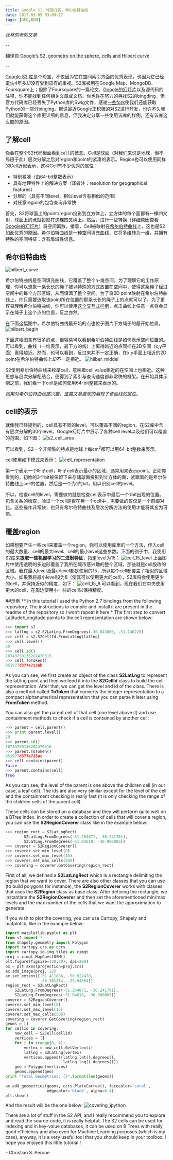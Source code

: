 ```yaml
---
title: Google S2，球面几何，希尔伯特曲线
date: 2017-03-05 03:09:17
tags: [GEO,翻译]
---
```


*迁移的老的文章*

--

翻译自 [Google’s S2, geometry on the sphere, cells and Hilbert curve](http://blog.christianperone.com/2015/08/googles-s2-geometry-on-the-sphere-cells-and-hilbert-curve/)


--


[Google S2 库](https://code.google.com/archive/p/s2-geometry-library/)是个珍宝，不仅因为它在空间索引方面的优秀表现，也因为它已经诞生4年多却没有受到应有的重视。S2库被用在Google Map、MongoDB、Foursquare上；但除了Foursquare的一篇论文、[Google的幻灯片](https://docs.google.com/presentation/d/1Hl4KapfAENAOf4gv-pSngKwvS_jwNVHRPZTTDzXXn6Q/view#slide=id.i0)以及源代码的注释，你不能找到任何相关文章或文档。你也许在努力的寻找S2的bingding，但官方代码库已经丢失了Python库的Swig文件，感谢[一些fork](https://github.com/micolous/s2-geometry-library)使我们还能获取Python的一部分binging。据说最近Google正积极的对S2进行开发，也许不久我们就能获得这个库更详细的信息，但我决定分享一些使用该库的样例，还有该库这么酷的原因。


## 了解cell
你会在整个S2代码里面看到`cell`的概念。Cell是球面（对我们来说是地球，但不局限于此）层次分解之后对region和point的紧凑的表示。Region也可以使用同样的Cell近似表示，这种Cell有不少优秀的属性：


* 特别紧凑（由64-bit整数表示）
* 具有地理特性上的解决方案（译者注：resolution for geographical features）
* 分层的（具有不同level，相似level含有相似的范围）
* 对任意region的包含查询非常快


首先，S2将球面上的point/region投影到立方体上，立方体的每个面都有一棵四叉树，球面上的点就投影在这棵四叉树上。然后，进行一些转换（详细原因查看[Google的幻灯片](https://docs.google.com/presentation/d/1Hl4KapfAENAOf4gv-pSngKwvS_jwNVHRPZTTDzXXn6Q/view#slide=id.i22)）将空间离散。接着，Cell被映射在[希尔伯特曲线](https://en.wikipedia.org/wiki/Hilbert_curve)上，这也是S2如此优秀的原因。希尔伯特曲线是一种空间填充曲线，它将多维转为一维，并拥有特殊的空间特征：含有局域性信息。


## 希尔伯特曲线
![hilbert_curve](http://7xrcvy.com1.z0.glb.clouddn.com/efei-ghost-Hilbert_curve.gif)


希尔伯特曲线是空间填充曲线，它覆盖了整个n-维空间。为了理解它的工作原理，你可以想象一条长长的绳子被以特殊的方式放置在空间中，使得这条绳子经过空间中的每个方形区域，从而填满了整个空间。为了将2D point映射在希尔伯特曲线上，你只需要选取该point所在位置的那条长长的绳子上的点就可以了。为了更容易理解希尔伯特曲线，你可以使用[这个交互式样例](http://bit-player.org/extras/hilbert/hilbert-mapping.html)，点击曲线上任意一点将会显示在绳子上这个点的位置，反之亦然。


在下面这幅图中，希尔伯特曲线最开始的点也位于图片下方绳子的最开始位置。
![hilbert_begin](http://7xrcvy.com1.z0.glb.clouddn.com/efei-ghost-hilbert_begin.png)


下面这幅图含有很多的点，很容易可以看到希尔伯特曲线是如何表示空间位置的。可以看到，曲线（一维表示，最下方的线）上离得越近的点同样在2D空间（x,y平面）离得越近。然而，也可以看到，反过来并不一定正确，在x,y平面上相近的2D point在希尔伯特曲线上却不一定相近。
![hilber_middel](http://7xrcvy.com1.z0.glb.clouddn.com/efe-ghost-hilbert_middle.png)


S2使用希尔伯特曲线来枚举cell，意味着cell value相近的在空间上也相近。这种思想与层次分解相结合，便得到了索引与查询速度都非常快的框架。在开始具体示例之前，我们看一下cell是如何使用64-bit整数来表示的。


*如果对希尔伯特曲线感兴趣，[这篇文章](http://datagenetics.com/blog/march22013/index.html)直观的展现了该曲线的属性。*


## cell的表示
就像我已经提到的，cell具有不同的level，可以覆盖不同的region。在S2库中含有层次分解的30个level。Google幻灯片中展示了各种cell level以及他们可以覆盖的范围，如下图：
![s2_cell_area](http://7xrcvy.com1.z0.glb.clouddn.com/efei-ghost-s2_cell_area.png)


可以看到，S2一个非常酷的特点是地球上每cm<sup>2</sup>都可以用64-bit整数来表示。


cell使用如下模式来表示：
![cell_representation](http://7xrcvy.com1.z0.glb.clouddn.com/efei-ghost-cells_representation.png)


第一个表示一个叶子cell，叶子cell表示最小的区域，通常用来表示point。正如你看到的，初始的3个bit被保留下来存储球面投影到立方体的面，紧跟着的是希尔伯特曲线上cell的位置，然后是一个为`1`的bit，用以识别cell的level。


所以，检查cell的level，需要做的就是检查cell表示中最后一个`1`bit出现的位置。包含关系的检查，验证一个cell是否在另一个cell中，需要做的仅仅是一个前缀对比。这些操作非常快，也只有希尔伯特曲线及层次分解方法的使用才能将其变为可能。


## 覆盖region
如果想要产生一些cell来覆盖一个region，你可以使用库里的一个方法，传入cell的最大数量、cell的最大level、cell的最小level这些参数。下面的例子中，我使用S2库来**提取一些机器学习的二进制特征**，指定level为15：
![cell_15_level](http://7xrcvy.com1.z0.glb.clouddn.com/efei-ghost-cell_15_level.png)
上面图片中使用透明的多边形覆盖了我所在城市感兴趣的整个区域，那些就是cell股改的区域。我在最大level及最小level都是使用的15，所以每个cell都覆盖了相似的区域大小。如果我将最小level设为8（使其可以使用更大的cell），S2库将会使用更少的cell，并保持近似的精度，如下：
![cell_15_8](http://7xrcvy.com1.z0.glb.clouddn.com/efei-ghost-level_15_8.png)
可以看到，现在我们在中央使用更大的cell，在周边使用小一些的cell以保持精度。


##示例
** In this tutorial I used the Python 2.7 bindings from the following repository. The instructions to compile and install it are present in the readme of the repository so I won’t repeat it here.*
The first step to convert Latitude/Longitude points to the cell representation are shown below:
```Python
>>> import s2
>>> latlng = s2.S2LatLng.FromDegrees(-30.043800, -51.140220)
>>> cell = s2.S2CellId.FromLatLng(latlng)
>>> cell.level()
30
>>> cell.id()
10743750136202470315
>>> cell.ToToken()
951977d377e723ab
```
As you can see, we first create an object of the class **S2LatLng** to represent the lat/lng point and then we feed it into the **S2CellId** class to build the cell representation. After that, we can get the level and id of the class. There is also a method called **ToToken** that converts the integer representation to a compact alphanumerical representation that you can parse it later using **FromToken** method.


You can also get the parent cell of that cell (one level above it) and use containment methods to check if a cell is contained by another cell:


```Python
>>> parent = cell.parent()
>>> print parent.level()
29
>>> parent.id()
10743750136202470316
>>> parent.ToToken()
951977d377e723ac
>>> cell.contains(parent)
False
>>> parent.contains(cell)
True
```
As you can see, the level of the parent is one above the children cell (in our case, a leaf cell). The ids are also very similar except for the level of the cell and the containment checking is really fast (it is only checking the range of the children cells of the parent cell).


These cells can be stored on a database and they will perform quite well on a BTree index.  In order to create a collection of cells that will cover a region, you can use the **S2RegionCoverer** class like in the example below:


```Python
>>> region_rect = S2LatLngRect(
        S2LatLng.FromDegrees(-51.264871, -30.241701),
        S2LatLng.FromDegrees(-51.04618, -30.000003))
>>> coverer = S2RegionCoverer()
>>> coverer.set_min_level(8)
>>> coverer.set_max_level(15)
>>> coverer.set_max_cells(500)
>>> covering = coverer.GetCovering(region_rect)
```
First of all, we defined a **S2LatLngRect** which is a rectangle delimiting the region that we want to cover. There are also other classes that you can use (to build polygons for instance), the **S2RegionCoverer** works with classes that uses the **S2Region** class as base class. After defining the rectangle, we instantiate the **S2RegionCoverer** and then set the aforementioned min/max levels and the max number of the cells that we want the approximation to generate.


If you wish to plot the covering, you can use Cartopy, Shapely and matplotlib, like in the example below:


```Python
import matplotlib.pyplot as plt
from s2 import *
from shapely.geometry import Polygon
import cartopy.crs as ccrs
import cartopy.io.img_tiles as cimgt
proj = cimgt.MapQuestOSM()
plt.figure(figsize=(20,20), dpi=200)
ax = plt.axes(projection=proj.crs)
ax.add_image(proj, 12)
ax.set_extent([-51.411886, -50.922470,
               -30.301314, -29.94364])
region_rect = S2LatLngRect(
    S2LatLng.FromDegrees(-51.264871, -30.241701),
    S2LatLng.FromDegrees(-51.04618, -30.000003))
coverer = S2RegionCoverer()
coverer.set_min_level(8)
coverer.set_max_level(15)
coverer.set_max_cells(500)
covering = coverer.GetCovering(region_rect)
geoms = []
for cellid in covering:
    new_cell = S2Cell(cellid)
    vertices = []
    for i in xrange(0, 4):
        vertex = new_cell.GetVertex(i)
        latlng = S2LatLng(vertex)
        vertices.append((latlng.lat().degrees(),
                         latlng.lng().degrees()))
    geo = Polygon(vertices)
    geoms.append(geo)
print "Total Geometries: {}".format(len(geoms))
    
ax.add_geometries(geoms, ccrs.PlateCarree(), facecolor='coral',
                  edgecolor='black', alpha=0.4)
plt.show()
```
And the result will be the one below:
![covering_ipython](http://7xrcvy.com1.z0.glb.clouddn.com/efei-ghost-covering_ipython.png)


There are a lot of stuff in the S2 API, and I really recommend you to explore and read the source-code, it is really helpful. The S2 cells can be used for indexing and in key-value databases, it can be used on B Trees with really good efficiency and also even for Machine Learning purposes (which is my case), anyway, it is a very useful tool that you should keep in your toolbox. I hope you enjoyed this little tutorial !


– Christian S. Perone